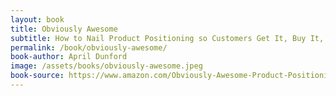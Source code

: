```yaml
---
layout: book
title: Obviously Awesome
subtitle: How to Nail Product Positioning so Customers Get It, Buy It, Love It
permalink: /book/obviously-awesome/
book-author: April Dunford
image: /assets/books/obviously-awesome.jpeg
book-source: https://www.amazon.com/Obviously-Awesome-Product-Positioning-Customers-ebook/dp/B07PPW5V9C/ref=sr_1_1
---
```



